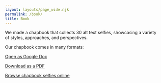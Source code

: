 ```yaml
---
layout: layouts/page_wide.njk
permalink: /book/
title: Book
---
```

We made a chapbook that collects 30 alt text selfies, showcasing a variety of styles, approaches, and perspectives.

Our chapbook comes in many formats:

<a href="https://docs.google.com/document/d/1o4dbbsqHpfyGTvlNcZPUMrxVQYVqHC2WKJ9AglfshPI/edit?usp=sharing" class="ats-button">Open as Google Doc</a>

<a href="#" class="ats-button">Download as a PDF</a>

<a href="https://alt-text-selfies.netlify.app/selfies/?filter=chapbook" class="ats-button">Browse chapbook selfies online</a>
